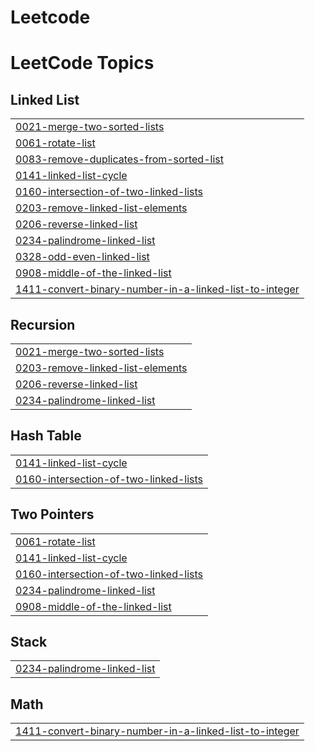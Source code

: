 # Leetcode
<!---LeetCode Topics Start-->
# LeetCode Topics
## Linked List
|  |
| ------- |
| [0021-merge-two-sorted-lists](https://github.com/About-Rudra/Leetcode/tree/master/0021-merge-two-sorted-lists) |
| [0061-rotate-list](https://github.com/About-Rudra/Leetcode/tree/master/0061-rotate-list) |
| [0083-remove-duplicates-from-sorted-list](https://github.com/About-Rudra/Leetcode/tree/master/0083-remove-duplicates-from-sorted-list) |
| [0141-linked-list-cycle](https://github.com/About-Rudra/Leetcode/tree/master/0141-linked-list-cycle) |
| [0160-intersection-of-two-linked-lists](https://github.com/About-Rudra/Leetcode/tree/master/0160-intersection-of-two-linked-lists) |
| [0203-remove-linked-list-elements](https://github.com/About-Rudra/Leetcode/tree/master/0203-remove-linked-list-elements) |
| [0206-reverse-linked-list](https://github.com/About-Rudra/Leetcode/tree/master/0206-reverse-linked-list) |
| [0234-palindrome-linked-list](https://github.com/About-Rudra/Leetcode/tree/master/0234-palindrome-linked-list) |
| [0328-odd-even-linked-list](https://github.com/About-Rudra/Leetcode/tree/master/0328-odd-even-linked-list) |
| [0908-middle-of-the-linked-list](https://github.com/About-Rudra/Leetcode/tree/master/0908-middle-of-the-linked-list) |
| [1411-convert-binary-number-in-a-linked-list-to-integer](https://github.com/About-Rudra/Leetcode/tree/master/1411-convert-binary-number-in-a-linked-list-to-integer) |
## Recursion
|  |
| ------- |
| [0021-merge-two-sorted-lists](https://github.com/About-Rudra/Leetcode/tree/master/0021-merge-two-sorted-lists) |
| [0203-remove-linked-list-elements](https://github.com/About-Rudra/Leetcode/tree/master/0203-remove-linked-list-elements) |
| [0206-reverse-linked-list](https://github.com/About-Rudra/Leetcode/tree/master/0206-reverse-linked-list) |
| [0234-palindrome-linked-list](https://github.com/About-Rudra/Leetcode/tree/master/0234-palindrome-linked-list) |
## Hash Table
|  |
| ------- |
| [0141-linked-list-cycle](https://github.com/About-Rudra/Leetcode/tree/master/0141-linked-list-cycle) |
| [0160-intersection-of-two-linked-lists](https://github.com/About-Rudra/Leetcode/tree/master/0160-intersection-of-two-linked-lists) |
## Two Pointers
|  |
| ------- |
| [0061-rotate-list](https://github.com/About-Rudra/Leetcode/tree/master/0061-rotate-list) |
| [0141-linked-list-cycle](https://github.com/About-Rudra/Leetcode/tree/master/0141-linked-list-cycle) |
| [0160-intersection-of-two-linked-lists](https://github.com/About-Rudra/Leetcode/tree/master/0160-intersection-of-two-linked-lists) |
| [0234-palindrome-linked-list](https://github.com/About-Rudra/Leetcode/tree/master/0234-palindrome-linked-list) |
| [0908-middle-of-the-linked-list](https://github.com/About-Rudra/Leetcode/tree/master/0908-middle-of-the-linked-list) |
## Stack
|  |
| ------- |
| [0234-palindrome-linked-list](https://github.com/About-Rudra/Leetcode/tree/master/0234-palindrome-linked-list) |
## Math
|  |
| ------- |
| [1411-convert-binary-number-in-a-linked-list-to-integer](https://github.com/About-Rudra/Leetcode/tree/master/1411-convert-binary-number-in-a-linked-list-to-integer) |
<!---LeetCode Topics End-->